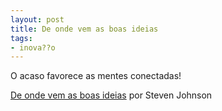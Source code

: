 ```yaml
---
layout: post
title: De onde vem as boas ideias
tags:
- inova??o
---
```

O acaso favorece as mentes conectadas!



[De onde vem as boas ideias](http://www.youtube.com/watch?v=g6tgH2dWx5c) por Steven Johnson

